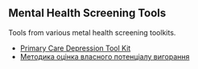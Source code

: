 ## Mental Health Screening Tools

Tools from various metal health screening toolkits.

  * [Primary Care Depression Tool Kit](Primary%20Care%20Depression%20Tool%20Kit)
  * [Методика оцінка власного потенціалу вигорання](Точка%20Опори/Методика_Оцінки_власного_потенціалу_вигорання.pdf)

